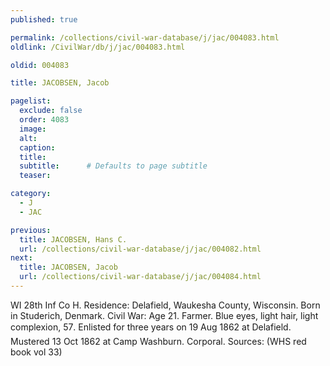 ```yaml
---
published: true

permalink: /collections/civil-war-database/j/jac/004083.html
oldlink: /CivilWar/db/j/jac/004083.html

oldid: 004083

title: JACOBSEN, Jacob

pagelist:
  exclude: false
  order: 4083
  image: 
  alt:
  caption:
  title:
  subtitle:      # Defaults to page subtitle
  teaser:

category: 
  - J 
  - JAC

previous:
  title: JACOBSEN, Hans C.
  url: /collections/civil-war-database/j/jac/004082.html  
next:
  title: JACOBSEN, Jacob
  url: /collections/civil-war-database/j/jac/004084.html   
---
```

WI 28th Inf Co H. Residence: Delafield, Waukesha County, Wisconsin. Born in Studerich, Denmark. Civil War: Age 21. Farmer. Blue eyes, light hair, light complexion, 5&#146;7&#148;. Enlisted for three years on 19 Aug 1862 at Delafield. Mustered 13 Oct 1862 at Camp Washburn. Corporal. Sources: (WHS red book vol 33)